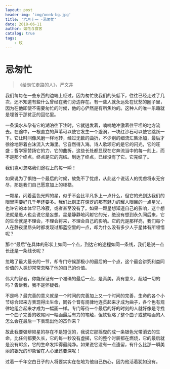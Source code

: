 ```yaml
---
layout: post
header-img: 'img/oneA-bg.jpg'
title: '六月十一 ·忌匆忙'
date: 2018-06-11
author: 如花与食客
catalog: true
tags:
    - 旼
---
```


# 忌匆忙

>《给匆忙走路的人》，严文井

我们每每在一些东西的边端上经过，因为匆忙使我们的头低下，往往已经走过了几次，还不知道有些什么曾经在我们旁边存在。有一些人就永远处在忧愁的圈子里，因为在他即使不需要匆忙的时候，他的心俨然是有所焦灼的。这种人的唯一乐趣就是埋首于那贫乏的回忆里。

一条溪水从孕有它的湖泊往下注时，它就迸发着，喃喃地冲激着往平坦的地方流去。在途中，一根直立的芦苇可以使它发生一个漩涡，一块红沙石可以使它跳跃一下。它让时间像风磨一样地转，经过无数的曲折，不少别的细流汇集添加，最后才徐徐地带着白沫流入大海里。它自然得入海。诗人歌颂它的是它的闪光，它的旺盛；哲学家赞扬它的力，它的曲折。这些长处都显现在它奔流当中的每一刻上，而不是那个终点。终点是它的完结。到达了终点，已经没有了它。它完结了。

我们岂可忽略我们途程上的每一瞬！

如果说为了惧怕一个最后的时候，故免不了忧虑，从此这个说话人的忧虑将永无穷尽，那是我们自己愿意加上的桎梏。

一颗星，闪着蓝色光辉的星，似乎不会比平凡多上一点什么，但它的光到达我们的眼里需要好几千年还要多。我们此刻正在惊讶的那有魅力的耀人眼目的一点星光，也许它的本体早已冷寂，或者甚至没有了。如果一颗星想知道自己的影响，这个想法就是愚人也会说它是妄想。星是静静地闪射它的光，绝没有想到永久同后来，它的生命就是不理会，不理会将来，不理会自己的影响。它的光是那样亮，我们每个人在静夜里昂头时都发现过那蓝空里的一点，却为什么没有多少人于星体有所领悟呢？

那个“最后”在具体的形状上如同一个点，到达它的途程如同一条线，我们是说一点长还是一条线长呢？

忽略了最大最长的一节，却专门守候那极小的最后的一个点，这个最会讲究利益同价值的人类却常常忽略了他的自己的价值。

伟大的智者，你能保证有一个准确的最后一点，是真美，真有意义，超越一切的吗？告诉我，我不是怀疑者。

不是吗？最完善的意义就是一个时间的完善加上又一个时间的完善，生命的各个小节综合起来方表现得出生命，同各个音有规律地连贯起来才成为曲子，各个色有规律地组合起来才成为一幅画一样。专门等待一个最后的好的时刻的人就好像是寻找一个曲子完善的收尾同一幅画最后有力的笔触，但铁轨略了整个曲子或整幅画的人怎么会在最后一下表现出他的杰作来？

故此我要强辩陨星的存在不是短促的，我说它那摇曳的成一条银色光带消去的生命，比任何都要久长，它的每一秒没有虚掷，它的整个时辰都在燃烧，它的最后就是没有烬余，它的生命发挥得最纯净。如果说它没有一点遗留，有什么比那一瞬美丽的银光的印象留在人心里还要深呢！

过着一千年空白日子的人将要实实在在地为他自己伤心，因为他活着犹如没有。